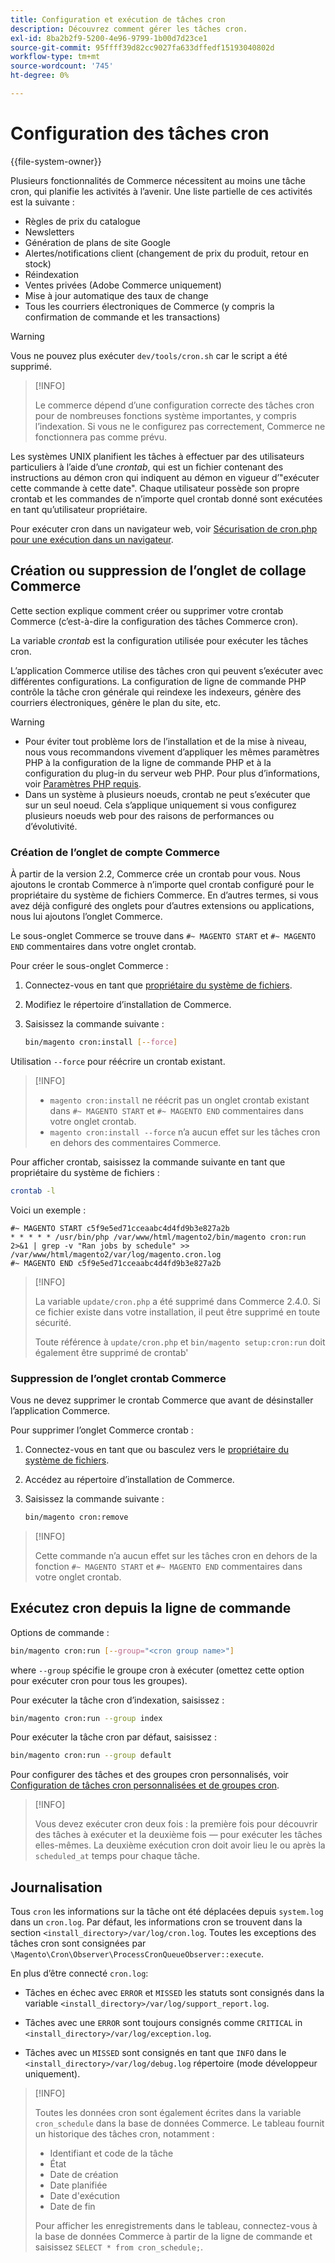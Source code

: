 ```yaml
---
title: Configuration et exécution de tâches cron
description: Découvrez comment gérer les tâches cron.
exl-id: 8ba2b2f9-5200-4e96-9799-1b00d7d23ce1
source-git-commit: 95ffff39d82cc9027fa633dffedf15193040802d
workflow-type: tm+mt
source-wordcount: '745'
ht-degree: 0%

---
```


# Configuration des tâches cron

{{file-system-owner}}

Plusieurs fonctionnalités de Commerce nécessitent au moins une tâche cron, qui planifie les activités à l’avenir. Une liste partielle de ces activités est la suivante :

- Règles de prix du catalogue
- Newsletters
- Génération de plans de site Google
- Alertes/notifications client (changement de prix du produit, retour en stock)
- Réindexation
- Ventes privées (Adobe Commerce uniquement)
- Mise à jour automatique des taux de change
- Tous les courriers électroniques de Commerce (y compris la confirmation de commande et les transactions)

>[!WARNING]
>
>Vous ne pouvez plus exécuter `dev/tools/cron.sh` car le script a été supprimé.

>[!INFO]
>
>Le commerce dépend d’une configuration correcte des tâches cron pour de nombreuses fonctions système importantes, y compris l’indexation. Si vous ne le configurez pas correctement, Commerce ne fonctionnera pas comme prévu.

Les systèmes UNIX planifient les tâches à effectuer par des utilisateurs particuliers à l’aide d’une _crontab_, qui est un fichier contenant des instructions au démon cron qui indiquent au démon en vigueur d’&quot;exécuter cette commande à cette date&quot;. Chaque utilisateur possède son propre crontab et les commandes de n’importe quel crontab donné sont exécutées en tant qu’utilisateur propriétaire.

Pour exécuter cron dans un navigateur web, voir [Sécurisation de cron.php pour une exécution dans un navigateur](../security/secure-cron-php.md).

## Création ou suppression de l’onglet de collage Commerce

Cette section explique comment créer ou supprimer votre crontab Commerce (c’est-à-dire la configuration des tâches Commerce cron).

La variable _crontab_ est la configuration utilisée pour exécuter les tâches cron.

L’application Commerce utilise des tâches cron qui peuvent s’exécuter avec différentes configurations. La configuration de ligne de commande PHP contrôle la tâche cron générale qui reindexe les indexeurs, génère des courriers électroniques, génère le plan du site, etc.

>[!WARNING]
>
>- Pour éviter tout problème lors de l’installation et de la mise à niveau, nous vous recommandons vivement d’appliquer les mêmes paramètres PHP à la configuration de la ligne de commande PHP et à la configuration du plug-in du serveur web PHP. Pour plus d’informations, voir [Paramètres PHP requis](../../installation/prerequisites/php-settings.md).
>- Dans un système à plusieurs noeuds, crontab ne peut s’exécuter que sur un seul noeud. Cela s’applique uniquement si vous configurez plusieurs noeuds web pour des raisons de performances ou d’évolutivité.

### Création de l’onglet de compte Commerce

À partir de la version 2.2, Commerce crée un crontab pour vous. Nous ajoutons le crontab Commerce à n’importe quel crontab configuré pour le propriétaire du système de fichiers Commerce. En d’autres termes, si vous avez déjà configuré des onglets pour d’autres extensions ou applications, nous lui ajoutons l’onglet Commerce.

Le sous-onglet Commerce se trouve dans `#~ MAGENTO START` et `#~ MAGENTO END` commentaires dans votre onglet crontab.

Pour créer le sous-onglet Commerce :

1. Connectez-vous en tant que [propriétaire du système de fichiers](../../installation/prerequisites/file-system/overview.md).
1. Modifiez le répertoire d’installation de Commerce.
1. Saisissez la commande suivante :

   ```bash
   bin/magento cron:install [--force]
   ```

Utilisation `--force` pour réécrire un crontab existant.

>[!INFO]
>
>- `magento cron:install` ne réécrit pas un onglet crontab existant dans `#~ MAGENTO START` et `#~ MAGENTO END` commentaires dans votre onglet crontab.
>- `magento cron:install --force` n’a aucun effet sur les tâches cron en dehors des commentaires Commerce.

Pour afficher crontab, saisissez la commande suivante en tant que propriétaire du système de fichiers :

```bash
crontab -l
```

Voici un exemple :

```terminal
#~ MAGENTO START c5f9e5ed71cceaabc4d4fd9b3e827a2b
* * * * * /usr/bin/php /var/www/html/magento2/bin/magento cron:run 2>&1 | grep -v "Ran jobs by schedule" >> /var/www/html/magento2/var/log/magento.cron.log
#~ MAGENTO END c5f9e5ed71cceaabc4d4fd9b3e827a2b
```

>[!INFO]
>
>La variable `update/cron.php` a été supprimé dans Commerce 2.4.0. Si ce fichier existe dans votre installation, il peut être supprimé en toute sécurité.
>
>Toute référence à `update/cron.php` et `bin/magento setup:cron:run` doit également être supprimé de crontab&#39;

### Suppression de l’onglet crontab Commerce

Vous ne devez supprimer le crontab Commerce que avant de désinstaller l’application Commerce.

Pour supprimer l’onglet Commerce crontab :

1. Connectez-vous en tant que ou basculez vers le [propriétaire du système de fichiers](../../installation/prerequisites/file-system/overview.md).
1. Accédez au répertoire d’installation de Commerce.
1. Saisissez la commande suivante :

   ```bash
   bin/magento cron:remove
   ```

>[!INFO]
>
>Cette commande n’a aucun effet sur les tâches cron en dehors de la fonction `#~ MAGENTO START` et `#~ MAGENTO END` commentaires dans votre onglet crontab.

## Exécutez cron depuis la ligne de commande

Options de commande :

```bash
bin/magento cron:run [--group="<cron group name>"]
```

where `--group` spécifie le groupe cron à exécuter (omettez cette option pour exécuter cron pour tous les groupes).

Pour exécuter la tâche cron d’indexation, saisissez :

```bash
bin/magento cron:run --group index
```

Pour exécuter la tâche cron par défaut, saisissez :

```bash
bin/magento cron:run --group default
```

Pour configurer des tâches et des groupes cron personnalisés, voir [Configuration de tâches cron personnalisées et de groupes cron](../cron/custom-cron.md).

>[!INFO]
>
>Vous devez exécuter cron deux fois : la première fois pour découvrir des tâches à exécuter et la deuxième fois — pour exécuter les tâches elles-mêmes. La deuxième exécution cron doit avoir lieu le ou après la `scheduled_at` temps pour chaque tâche.

## Journalisation

Tous `cron` les informations sur la tâche ont été déplacées depuis `system.log` dans un `cron.log`.
Par défaut, les informations cron se trouvent dans la section `<install_directory>/var/log/cron.log`.
Toutes les exceptions des tâches cron sont consignées par `\Magento\Cron\Observer\ProcessCronQueueObserver::execute`.

En plus d’être connecté `cron.log`:

- Tâches en échec avec `ERROR` et `MISSED` les statuts sont consignés dans la variable `<install_directory>/var/log/support_report.log`.

- Tâches avec une `ERROR` sont toujours consignés comme `CRITICAL` in `<install_directory>/var/log/exception.log`.

- Tâches avec un `MISSED` sont consignés en tant que `INFO` dans le `<install_directory>/var/log/debug.log` répertoire (mode développeur uniquement).

>[!INFO]
>
>Toutes les données cron sont également écrites dans la variable `cron_schedule` dans la base de données Commerce. Le tableau fournit un historique des tâches cron, notamment :
>
>- Identifiant et code de la tâche
>- État
>- Date de création
>- Date planifiée
>- Date d&#39;exécution
>- Date de fin
>
>Pour afficher les enregistrements dans le tableau, connectez-vous à la base de données Commerce à partir de la ligne de commande et saisissez `SELECT * from cron_schedule;`.
